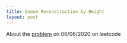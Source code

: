 ```yaml
---
title: Queue Reconstruction by Height
layout: post
---
```


About the [problem](https://leetcode.com/explore/challenge/card/june-leetcoding-challenge/539/week-1-june-1st-june-7th/3352/) on 06/06/2020 on leetcode